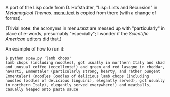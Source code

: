 A port of the Lisp code from D. Hofstadter, "Lisp: Lists and
Recursion" in _Metamagical Themas_. [menu.text](menu.text) is copied
from there (with a change of format).

(Trivial note: the acronyms in menu.text are messed up with
"particularly" in place of e-words, presumably "especially"; I wonder
if the _Scientific American_ editors did that.)

An example of how to run it:

    $ python spew.py 'lamb chops'
    lamb chops (including noodles), got usually in northern Italy and shad
    and unusual coffee (eccellente!) and green and red lasagne in cheddar,
    havarti, Emmentaler (particularly strong, hearty, and rather pungent
    Emmentaler) (noodles (oodles of delicious lamb chops (including
    noodles (oodles of delicious linguini), elegantly served), got usually
    in northern Italy), elegantly served everywhere!) and meatballs,
    casually heaped onto pasta sauce
